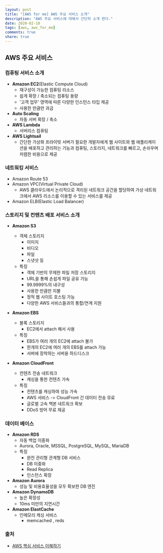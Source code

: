 ```yaml
---
layout: post
title: "[AWS for me] AWS 주요 서비스 소개"
description: "AWS 주요 서비스에 대해서 간단히 소개 한다."
date: 2020-02-10
tags: [aws, aws_for_me]
comments: true
share: true
---
```




## AWS 주요 서비스



### 컴퓨팅 서비스 소개

* **Amazon EC2**(Elastic Compute Cloud)
  * 재구성이 가능한 컴퓨팅 리소스
  * 쉽게 확장 / 축소되는 컴퓨팅 용량
  * '고객 업무' 영역에 따른 다양한 인스턴스 타입 제공
  * 사용한 만큼만 과금
* **Auto Scaling**
  * 자동 서버 확장 / 축소
* **AWS Lambda**
  * 서버리스 컴퓨팅
* **AWS Lightsail**
  * 간단한 가상화 프라이빗 서버가 필요한 개발자에게 웹 사이트와 웹 애플리케이션을 배포하고 관리하는 기능과 컴퓨팅, 스토리지, 네트워크를 빠르고, 손쉬우며 저렴한 비용으로 제공



### 네트워킹 서비스

* Amazon Route 53
* Amazon VPC(Virtual Private Cloud)
  * AWS 클라우드에서 논리적으로 격리된 네트워크 공간을 할당하여 가상 네트워크에서 AWS 리소스를 이용할 수 있는 서비스를 제공
* Amazon ELB(Elastic Load Balancer)



### 스토리지 및 컨텐츠 배포 서비스 소개

* **Amazon S3**

  * 객체 스토리지
    * 이미지
    * 비디오
    * 파일
    * 스냇샷 등
  * 특징
    * 객체 기반의 무제한 파일 저장 스토리지
    * URL을 통해 손쉽게 파일 공유 가능
    * 99.9999%의 내구성
    * 사용한 만큼만 지불
    * 정적 웹 사이트 호스팅 가능
    * 다양한 AWS 서비스들과의 통합/연계 지원

* **Amazon EBS**

  * 블록 스토리지
    * EC2에서 attach 해서 사용
  * 특징
    * EBS가 여러 개의 EC2에 attach 불가
    * 한개의 EC2에 여러 개의 EBS를 attach 가능
    * 서버에 장착하는 서버용 하드디스크

* **Amazon CloudFront**

  * 컨텐츠 전송 네트워크
    * 캐싱을 통한 컨텐츠 가속
  * 특징
    * 컨텐츠를 캐싱하여 성능 가속
    * AWS 서비스 -> CloudFront 간 데이터 전송 뮤료
    * 글로벌 고속 백본 네트워크 확보
    * DDoS 방어 무료 제공

  

### 데이터 베이스

* **Amazon RDS**
  * 자동 백업 이중화
  * Aurora, Oracle, MSSQL, PostgreSQL, MySQL, MariaDB
  * 특징
    * 완전 관리형 관계형 DB 서비스
    * DB 이중화
    * Read Replica
    * 인스턴스 확장
* **Amazon Aurora**
  * 성능 및 비용효율성을 모두 확보한 DB 엔진
* **Amazon DynamoDB**
  * 높은 확장성
  * 10ms 미만의 지연시간
* **Amazon ElastCache**
  * 인메모리 캐싱 서비스
    * memcached , reds



### 출처

* [AWS 핵심 서비스 이해하기](https://cloud-img.hosting.kr/wp-content/uploads/2018/06/29180750/AWS_핵심_서비스_이해하기.pdf)